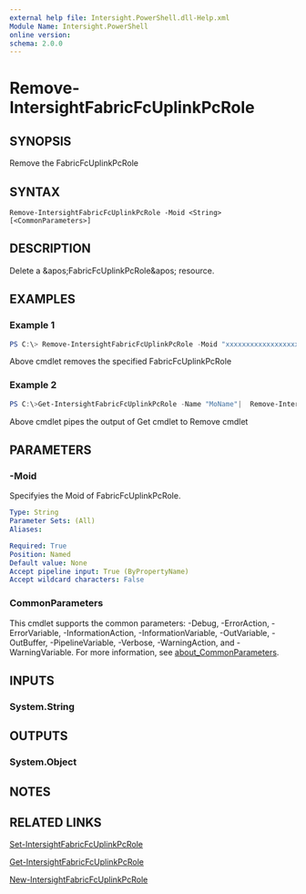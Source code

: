 ```yaml
---
external help file: Intersight.PowerShell.dll-Help.xml
Module Name: Intersight.PowerShell
online version:
schema: 2.0.0
---
```


# Remove-IntersightFabricFcUplinkPcRole

## SYNOPSIS
Remove the FabricFcUplinkPcRole

## SYNTAX

```
Remove-IntersightFabricFcUplinkPcRole -Moid <String> [<CommonParameters>]
```

## DESCRIPTION
Delete a &amp;apos;FabricFcUplinkPcRole&amp;apos; resource.

## EXAMPLES

### Example 1
```powershell
PS C:\> Remove-IntersightFabricFcUplinkPcRole -Moid "xxxxxxxxxxxxxxxxxxxxxxxxxxx"
```
Above cmdlet removes the specified FabricFcUplinkPcRole 

### Example 2
```powershell
PS C:\>Get-IntersightFabricFcUplinkPcRole -Name "MoName"|  Remove-IntersightFabricFcUplinkPcRole
```
Above cmdlet pipes the output of Get cmdlet to Remove cmdlet

## PARAMETERS

### -Moid
Specifyies the Moid of FabricFcUplinkPcRole.

```yaml
Type: String
Parameter Sets: (All)
Aliases:

Required: True
Position: Named
Default value: None
Accept pipeline input: True (ByPropertyName)
Accept wildcard characters: False
```

### CommonParameters
This cmdlet supports the common parameters: -Debug, -ErrorAction, -ErrorVariable, -InformationAction, -InformationVariable, -OutVariable, -OutBuffer, -PipelineVariable, -Verbose, -WarningAction, and -WarningVariable. For more information, see [about_CommonParameters](http://go.microsoft.com/fwlink/?LinkID=113216).

## INPUTS

### System.String

## OUTPUTS

### System.Object
## NOTES

## RELATED LINKS

[Set-IntersightFabricFcUplinkPcRole](./Set-IntersightFabricFcUplinkPcRole.md)

[Get-IntersightFabricFcUplinkPcRole](./Get-IntersightFabricFcUplinkPcRole.md)

[New-IntersightFabricFcUplinkPcRole](./New-IntersightFabricFcUplinkPcRole.md)

